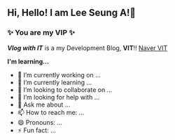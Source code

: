 ## Hi, Hello! I am Lee Seung A!👋

### ✨ You are my VIP ✨

***Vlog with IT*** is a my Development Blog, **VIT**!!
<a href="https://blog.naver.com/seunga4170">Naver VIT</a>

**I'm learning...**

- 🔭 I’m currently working on ...
- 🌱 I’m currently learning ...
- 👯 I’m looking to collaborate on ...
- 🤔 I’m looking for help with ...
- 💬 Ask me about ...
- 📫 How to reach me: ...
- 😄 Pronouns: ...
- ⚡ Fun fact: ...
